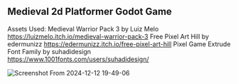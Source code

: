 ## Medieval 2d Platformer Godot Game

Assets Used: 
Medieval Warrior Pack 3 by Luiz Melo https://luizmelo.itch.io/medieval-warrior-pack-3
Free Pixel Art Hill by edermunizz https://edermunizz.itch.io/free-pixel-art-hill
Pixel Game Extrude Font Family by suhadidesign https://www.1001fonts.com/users/suhadidesign/


![Screenshot From 2024-12-12 19-49-06](https://github.com/user-attachments/assets/4b985521-d1c6-47db-a00b-4112cb76a3df)

